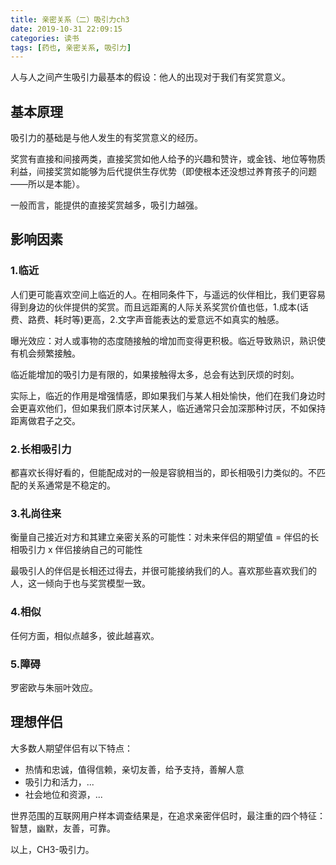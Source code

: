 ```yaml
---
title: 亲密关系（二）吸引力ch3
date: 2019-10-31 22:09:15
categories: 读书
tags: [药也, 亲密关系, 吸引力]
---
```


人与人之间产生吸引力最基本的假设：他人的出现对于我们有奖赏意义。

<!--more-->

## 基本原理
吸引力的基础是与他人发生的有奖赏意义的经历。

奖赏有直接和间接两类，直接奖赏如他人给予的兴趣和赞许，或金钱、地位等物质利益，间接奖赏如能够为后代提供生存优势（即使根本还没想过养育孩子的问题——所以是本能）。

一般而言，能提供的直接奖赏越多，吸引力越强。

## 影响因素
### 1.临近
人们更可能喜欢空间上临近的人。在相同条件下，与遥远的伙伴相比，我们更容易得到身边的伙伴提供的奖赏。而且远距离的人际关系奖赏价值也低，1.成本(话费、路费、耗时等)更高，2.文字声音能表达的爱意远不如真实的触感。

曝光效应：对人或事物的态度随接触的增加而变得更积极。临近导致熟识，熟识使有机会频繁接触。

临近能增加的吸引力是有限的，如果接触得太多，总会有达到厌烦的时刻。

实际上，临近的作用是增强情感，即如果我们与某人相处愉快，他们在我们身边时会更喜欢他们，但如果我们原本讨厌某人，临近通常只会加深那种讨厌，不如保持距离做君子之交。

### 2.长相吸引力
都喜欢长得好看的，但能配成对的一般是容貌相当的，即长相吸引力类似的。不匹配的关系通常是不稳定的。

### 3.礼尚往来
衡量自己接近对方和其建立亲密关系的可能性：对未来伴侣的期望值 = 伴侣的长相吸引力 x 伴侣接纳自己的可能性

最吸引人的伴侣是长相还过得去，并很可能接纳我们的人。喜欢那些喜欢我们的人，这一倾向于也与奖赏模型一致。

### 4.相似
任何方面，相似点越多，彼此越喜欢。

### 5.障碍
罗密欧与朱丽叶效应。

## 理想伴侣
大多数人期望伴侣有以下特点：
- 热情和忠诚，值得信赖，亲切友善，给予支持，善解人意
- 吸引力和活力，...
- 社会地位和资源，...

世界范围的互联网用户样本调查结果是，在追求亲密伴侣时，最注重的四个特征：智慧，幽默，友善，可靠。

以上，CH3-吸引力。
